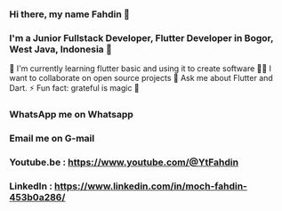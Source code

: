 ### Hi there, my name Fahdin 👋
### I'm a Junior Fullstack Developer, Flutter Developer in Bogor, West Java, Indonesia 🌆

🔭 I'm currently learning flutter basic and using it to create software
🧑‍💻 I want to collaborate on open source projects
💬 Ask me about Flutter and Dart.
⚡ Fun fact: grateful is magic 🐰

### WhatsApp me on Whatsapp
### Email me on G-mail
### Youtube.be : https://www.youtube.com/@YtFahdin
### LinkedIn : https://www.linkedin.com/in/moch-fahdin-453b0a286/
